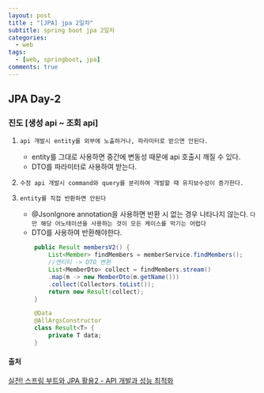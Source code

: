 ```yaml
---
layout: post
title : "[JPA] jpa 2일차"
subtitle: spring boot jpa 2일차
categories:
  - web
tags:
  - [web, springboot, jpa]
comments: true
---
```


## JPA Day-2

### 진도 [생성 api ~ 조회 api]

1. `api 개발시 entity를 외부에 노출하거나, 파라미터로 받으면 안된다.`
    - entity를 그대로 사용하면 중간에 변동성 때문에 api 호출시 깨질 수 있다.
    - DTO를 파라미터로 사용하여 받는다. 

2. `수정 api 개발시 command와 query를 분리하여 개발할 때 유지보수성이 증가한다.`        


3. `entity를 직접 반환하면 안된다`
    - @JsonIgnore annotation을 사용하면 반환 시 없는 경우 나타나지 않는다. `다만 해당 어노테이션을 사용하는 것이 모든 케이스를 막기는 어렵다`
    - DTO를 사용하여 반환해야한다. 
    ```java
        public Result membersV2() {
            List<Member> findMembers = memberService.findMembers();
            //엔티티 -> DTO 변환
            List<MemberDto> collect = findMembers.stream()
            .map(m -> new MemberDto(m.getName()))
            .collect(Collectors.toList());
            return new Result(collect);
        }

        @Data
        @AllArgsConstructor
        class Result<T> {
            private T data;
        }
    ```

#### 출처
[실전! 스프링 부트와 JPA 활용2 - API 개발과 성능 최적화](https://www.inflearn.com/course/%EC%8A%A4%ED%94%84%EB%A7%81%EB%B6%80%ED%8A%B8-JPA-API%EA%B0%9C%EB%B0%9C-%EC%84%B1%EB%8A%A5%EC%B5%9C%EC%A0%81%ED%99%94)

